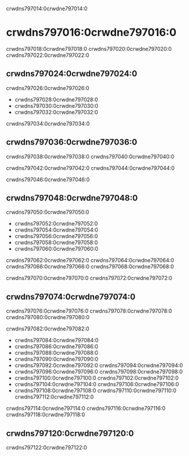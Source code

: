 crwdns797014:0crwdne797014:0
# crwdns797016:0crwdne797016:0

crwdns797018:0crwdne797018:0 crwdns797020:0crwdne797020:0 crwdns797022:0crwdne797022:0

## crwdns797024:0crwdne797024:0

crwdns797026:0crwdne797026:0

* crwdns797028:0crwdne797028:0
* crwdns797030:0crwdne797030:0
* crwdns797032:0crwdne797032:0

crwdns797034:0crwdne797034:0

## crwdns797036:0crwdne797036:0

crwdns797038:0crwdne797038:0 crwdns797040:0crwdne797040:0

crwdns797042:0crwdne797042:0 crwdns797044:0crwdne797044:0

crwdns797046:0crwdne797046:0

## crwdns797048:0crwdne797048:0

crwdns797050:0crwdne797050:0

- crwdns797052:0crwdne797052:0
- crwdns797054:0crwdne797054:0
- crwdns797056:0crwdne797056:0
- crwdns797058:0crwdne797058:0
- crwdns797060:0crwdne797060:0

crwdns797062:0crwdne797062:0 crwdns797064:0crwdne797064:0 crwdns797066:0crwdne797066:0 crwdns797068:0crwdne797068:0

crwdns797070:0crwdne797070:0 crwdns797072:0crwdne797072:0

## crwdns797074:0crwdne797074:0

crwdns797076:0crwdne797076:0 crwdns797078:0crwdne797078:0 crwdns797080:0crwdne797080:0

crwdns797082:0crwdne797082:0

* crwdns797084:0crwdne797084:0
* crwdns797086:0crwdne797086:0
* crwdns797088:0crwdne797088:0
* crwdns797090:0crwdne797090:0
* crwdns797092:0crwdne797092:0 crwdns797094:0crwdne797094:0
* crwdns797096:0crwdne797096:0 crwdns797098:0crwdne797098:0
* crwdns797100:0crwdne797100:0 crwdns797102:0crwdne797102:0
* crwdns797104:0crwdne797104:0 crwdns797106:0crwdne797106:0
* crwdns797108:0crwdne797108:0 crwdns797110:0crwdne797110:0 crwdns797112:0crwdne797112:0

crwdns797114:0crwdne797114:0 crwdns797116:0crwdne797116:0 crwdns797118:0crwdne797118:0

## crwdns797120:0crwdne797120:0

crwdns797122:0crwdne797122:0
